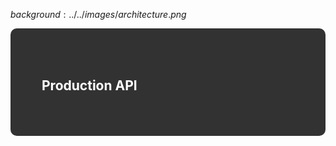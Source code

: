 $background:../../images/architecture.png$

<div style="border-radius: 10px;background-color: rgba(0, 0, 0, 0.8); color: #fff; padding: 50px;">

## Production API
